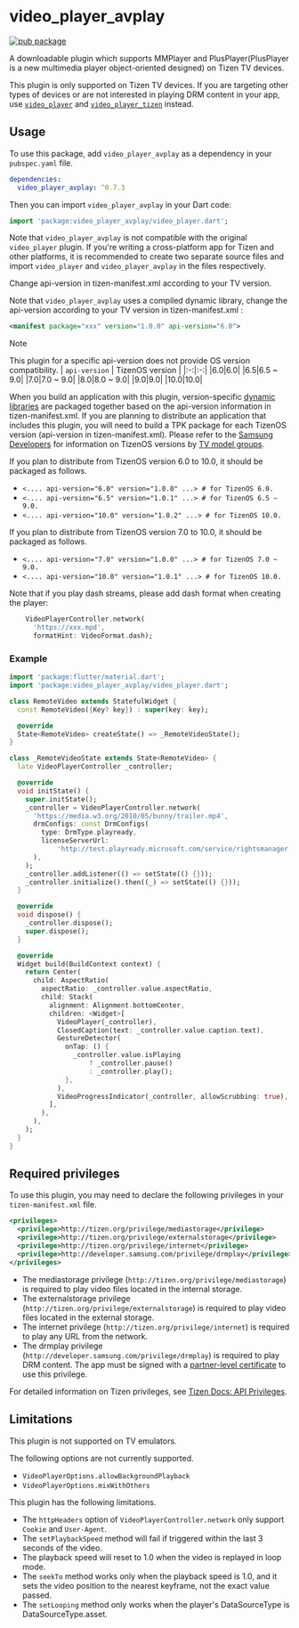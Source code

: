 # video_player_avplay

[![pub package](https://img.shields.io/pub/v/video_player_avplay.svg)](https://pub.dev/packages/video_player_avplay)

A downloadable plugin which supports MMPlayer and PlusPlayer(PlusPlayer is a new multimedia player object-oriented designed) on Tizen TV devices.

This plugin is only supported on Tizen TV devices. If you are targeting other types of devices or are not interested in playing DRM content in your app, use [`video_player`](https://pub.dev/packages/video_player) and [`video_player_tizen`](https://pub.dev/packages/video_player_tizen) instead.

## Usage

To use this package, add `video_player_avplay` as a dependency in your `pubspec.yaml` file.

```yaml
dependencies:
  video_player_avplay: ^0.7.3
```

Then you can import `video_player_avplay` in your Dart code:

```dart
import 'package:video_player_avplay/video_player.dart';
```

Note that `video_player_avplay` is not compatible with the original `video_player` plugin. If you're writing a cross-platform app for Tizen and other platforms, it is recommended to create two separate source files and import `video_player` and `video_player_avplay` in the files respectively.

Change api-version in tizen-manifest.xml according to your TV version.

Note that `video_player_avplay` uses a compiled dynamic library, change the api-version according to your TV version in tizen-manifest.xml :

```xml
<manifest package="xxx" version="1.0.0" api-version="6.0">
```

> [!NOTE]
> This plugin for a specific api-version does not provide OS version compatibility.
> | `api-version` | TizenOS version |
> |:-:|:-:|
> |6.0|6.0|
> |6.5|6.5 ~ 9.0|
> |7.0|7.0 ~ 9.0|
> |8.0|8.0 ~ 9.0|
> |9.0|9.0|
> |10.0|10.0|
>
> When you build an application with this plugin, version-specific [dynamic libraries](https://github.com/flutter-tizen/plugins/tree/master/packages/video_player_avplay/tizen/lib/armel) are packaged together based on the api-version information in tizen-manifest.xml. 
> If you are planning to distribute an application that includes this plugin, you will need to build a TPK package for each TizenOS version (api-version in tizen-manifest.xml). Please refer to the [Samsung Developers](https://developer.samsung.com/smarttv/develop) for information on TizenOS versions by [TV model groups](https://developer.samsung.com/smarttv/develop/specifications/tv-model-groups.html).
> 
> If you plan to distribute from TizenOS version 6.0 to 10.0, it should be packaged as follows.
> - `<.... api-version="6.0" version="1.0.0" ...> # for TizenOS 6.0.`
> - `<.... api-version="6.5" version="1.0.1" ...> # for TizenOS 6.5 ~ 9.0.`
> - `<.... api-version="10.0" version="1.0.2" ...> # for TizenOS 10.0.`
>
> If you plan to distribute from TizenOS version 7.0 to 10.0, it should be packaged as follows.
> - `<.... api-version="7.0" version="1.0.0" ...> # for TizenOS 7.0 ~ 9.0.`
> - `<.... api-version="10.0" version="1.0.1" ...> # for TizenOS 10.0.`

Note that if you play dash streams, please add dash format when creating the player:
```dart
    VideoPlayerController.network(
      'https://xxx.mpd',
      formatHint: VideoFormat.dash);
```

### Example

```dart
import 'package:flutter/material.dart';
import 'package:video_player_avplay/video_player.dart';

class RemoteVideo extends StatefulWidget {
  const RemoteVideo({Key? key}) : super(key: key);

  @override
  State<RemoteVideo> createState() => _RemoteVideoState();
}

class _RemoteVideoState extends State<RemoteVideo> {
  late VideoPlayerController _controller;

  @override
  void initState() {
    super.initState();
    _controller = VideoPlayerController.network(
      'https://media.w3.org/2010/05/bunny/trailer.mp4',
      drmConfigs: const DrmConfigs(
        type: DrmType.playready,
        licenseServerUrl:
            'http://test.playready.microsoft.com/service/rightsmanager.asmx',
      ),
    );
    _controller.addListener(() => setState(() {}));
    _controller.initialize().then((_) => setState(() {}));
  }

  @override
  void dispose() {
    _controller.dispose();
    super.dispose();
  }

  @override
  Widget build(BuildContext context) {
    return Center(
      child: AspectRatio(
        aspectRatio: _controller.value.aspectRatio,
        child: Stack(
          alignment: Alignment.bottomCenter,
          children: <Widget>[
            VideoPlayer(_controller),
            ClosedCaption(text: _controller.value.caption.text),
            GestureDetector(
              onTap: () {
                _controller.value.isPlaying
                    ? _controller.pause()
                    : _controller.play();
              },
            ),
            VideoProgressIndicator(_controller, allowScrubbing: true),
          ],
        ),
      ),
    );
  }
}
```

## Required privileges

To use this plugin, you may need to declare the following privileges in your `tizen-manifest.xml` file.

```xml
<privileges>
  <privilege>http://tizen.org/privilege/mediastorage</privilege>
  <privilege>http://tizen.org/privilege/externalstorage</privilege>
  <privilege>http://tizen.org/privilege/internet</privilege>
  <privilege>http://developer.samsung.com/privilege/drmplay</privilege>
</privileges>
```

- The mediastorage privilege (`http://tizen.org/privilege/mediastorage`) is required to play video files located in the internal storage.
- The externalstorage privilege (`http://tizen.org/privilege/externalstorage`) is required to play video files located in the external storage.
- The internet privilege (`http://tizen.org/privilege/internet`) is required to play any URL from the network.
- The drmplay privilege (`http://developer.samsung.com/privilege/drmplay`) is required to play DRM content. The app must be signed with a [partner-level certificate](https://docs.tizen.org/application/dotnet/get-started/certificates/creating-certificates) to use this privilege.

For detailed information on Tizen privileges, see [Tizen Docs: API Privileges](https://docs.tizen.org/application/dotnet/get-started/api-privileges).

## Limitations

This plugin is not supported on TV emulators.

The following options are not currently supported.

- `VideoPlayerOptions.allowBackgroundPlayback`
- `VideoPlayerOptions.mixWithOthers`

This plugin has the following limitations.

- The `httpHeaders` option of `VideoPlayerController.network` only support `Cookie` and `User-Agent`.
- The `setPlaybackSpeed` method will fail if triggered within the last 3 seconds of the video.
- The playback speed will reset to 1.0 when the video is replayed in loop mode.
- The `seekTo` method works only when the playback speed is 1.0, and it sets the video position to the nearest keyframe, not the exact value passed.
- The `setLooping` method only works when the player's DataSourceType is DataSourceType.asset.
